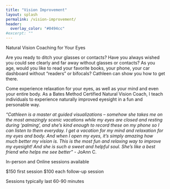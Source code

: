 ```yaml
---
title: "Vision Improvement"
layout: splash
permalink: /vision-improvement/
header:
  overlay_color: "#0494cc"
#excerpt: ""
---
```


Natural Vision Coaching for Your Eyes

Are you ready to ditch your glasses or contacts? Have you always wished you could see clearly and far away without glasses or contacts? As you age, would you like to read your favorite books, your phone, your car dashboard without “readers” or bifocals? Cathleen can show you how to get there.

Come experience relaxation for your eyes, as well as your mind and even your entire body. As a Bates Method Certified Natural Vision Coach, I teach individuals to experience naturally improved eyesight in a fun and personable way.

<i>“Cathleen is a master at guided visualizations – somehow she takes me on the most amazingly scenic vacations while my eyes are closed and resting during ‘palming’, and she’s kind enough to record these on my phone so I can listen to them everyday. I get a vacation for my mind and relaxation for my eyes and body. And when I open my eyes, it’s simply amazing how much better my vision is. This is the most fun and relaxing way to improve my eyesight! And she is such a sweet and helpful soul. She’s like a best friend who helps me see better”</i> - JoAnn C.

In-person and Online sessions available 

$150 first session
$100 each follow-up session

Sessions typically last 60-90 minutes
